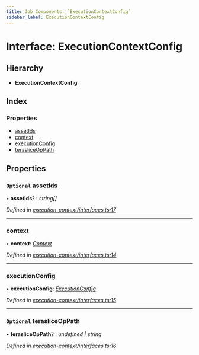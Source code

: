 ```yaml
---
title: Job Components: `ExecutionContextConfig`
sidebar_label: ExecutionContextConfig
---
```


# Interface: ExecutionContextConfig

## Hierarchy

* **ExecutionContextConfig**

## Index

### Properties

* [assetIds](executioncontextconfig.md#optional-assetids)
* [context](executioncontextconfig.md#context)
* [executionConfig](executioncontextconfig.md#executionconfig)
* [terasliceOpPath](executioncontextconfig.md#optional-terasliceoppath)

## Properties

### `Optional` assetIds

• **assetIds**? : *string[]*

*Defined in [execution-context/interfaces.ts:17](https://github.com/terascope/teraslice/blob/d2d877b60/packages/job-components/src/execution-context/interfaces.ts#L17)*

___

###  context

• **context**: *[Context](context.md)*

*Defined in [execution-context/interfaces.ts:14](https://github.com/terascope/teraslice/blob/d2d877b60/packages/job-components/src/execution-context/interfaces.ts#L14)*

___

###  executionConfig

• **executionConfig**: *[ExecutionConfig](executionconfig.md)*

*Defined in [execution-context/interfaces.ts:15](https://github.com/terascope/teraslice/blob/d2d877b60/packages/job-components/src/execution-context/interfaces.ts#L15)*

___

### `Optional` terasliceOpPath

• **terasliceOpPath**? : *undefined | string*

*Defined in [execution-context/interfaces.ts:16](https://github.com/terascope/teraslice/blob/d2d877b60/packages/job-components/src/execution-context/interfaces.ts#L16)*
